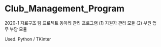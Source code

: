 # Club_Management_Program
2020-1 자료구조 팀 프로젝트
동아리 관리 프로그램 (1) 지원자 관리 모듈 (2) 부원 업무 부담 모듈

Used. Python / TKinter

